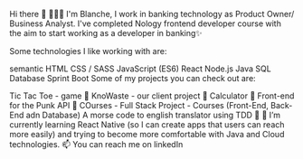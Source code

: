 Hi there 👋 👩🏻‍💻
I'm Blanche, I work in banking technology as  Product Owner/ Business Analyst. I've completed Nology frontend developer course with the aim to start working as a developer in banking✨

Some technologies I like working with are:

semantic HTML
CSS / SASS
JavaScript (ES6)
React
Node.js
Java
SQL Database
Sprint Boot
Some of my projects you can check out are:

Tic Tac Toe - game 📝
KnoWaste - our client project 🧆
Calculator 🧮
Front-end for the Punk API 🍻
COurses - Full Stack Project - Courses (Front-End, Back-End adn Database)
A morse code to english translator using TDD 🍑
🌱 I’m currently learning React Native (so I can create apps that users can reach more easily) and trying to become more comfortable with Java and Cloud technologies.
📫 You can reach me on linkedIn
